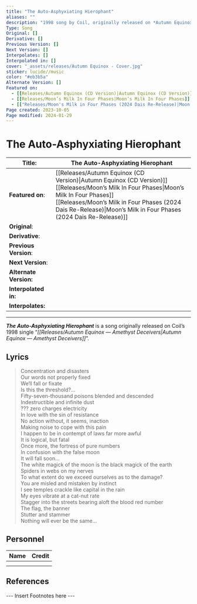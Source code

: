 ```yaml
---
title: "The Auto-Asphyxiating Hierophant"
aliases: ""
description: "1998 song by Coil, originally released on *Autumn Equinox — Amethyst Deceivers*"
Type: Song
Original: []
Derivative: []
Previous Version: []
Next Version: []
Interpolates: []
Interpolated in: []
cover: "_assets/releases/Autumn Equinox - Cover.jpg"
sticker: lucide//music
color: "#eb3b5a"
Alternate Version: []
Featured on:
  - [[Releases/Autumn Equinox (CD Version)|Autumn Equinox (CD Version)]]
  - [[Releases/Moon’s Milk In Four Phases|Moon’s Milk In Four Phases]]
  - [["Releases/Moon's Milk in Four Phases (2024 Dais Re-Release)|Moon's Milk in Four Phases (2024 Dais Re-Release)"]]
Page created: 2023-10-05
Page modified: 2024-01-29
---
```


# The Auto-Asphyxiating Hierophant

| __Title__: | The Auto-Asphyxiating Hierophant |
| ---- | ---- |
| __Featured on__: | [[Releases/Autumn Equinox (CD Version)\|Autumn Equinox (CD Version)]]<br>[[Releases/Moon’s Milk In Four Phases\|Moon’s Milk In Four Phases]]<br>[[Releases/Moon’s Milk in Four Phases (2024 Dais Re-Release)\|Moon’s Milk in Four Phases (2024 Dais Re-Release)]] |
| __Original__: |  |
| __Derivative__: |  |
| __Previous Version__: |  |
| __Next Version__: |  |
| __Alternate Version:__ |  |
| __Interpolated in:__ |  |
| __Interpolates:__ |  |

---

*__The Auto-Asphyxiating Hierophant__* is a song originally released on Coil’s 1998 single “*[[Releases/Autumn Equinox — Amethyst Deceivers|Autumn Equinox — Amethyst Deceivers]]*”.

## Lyrics

> Concentration and disasters  
> Our words not properly fixed  
> We‘ll fall or fixate  
> Is this the threshold?…  
> Fifty-seven-thousand poisons blended and descended  
> Indestructible and infinite dust  
> ??? zero charges electricity  
> In love with the sin of resistance  
> No action without, it seems, inaction  
> Making noise to cope with this pain  
> I happen to be in contempt of laws far more awful  
> It is logical, but fatal  
> Once more, the fortress of pure numbers  
> In confusion with the false moon  
> It will fall soon…  
> The white magick of the moon is the black magick of the earth  
> Spiders in webs on my nerves  
> To what extent do we exceed ourselves as to the damage?  
> You are misled and mistaken by instinct  
> I see temples crackle like capital in the rain  
> My eyes vibrate at a cat-nut rate  
> Stagger into the streets bearing aloft the blood red number  
> The flag, the banner  
> Stutter and stammer  
> Nothing will ever be the same…

## Personnel

|Name|Credit|
|---|---|
|||
|||

## References

--- Insert Footnotes here ---
